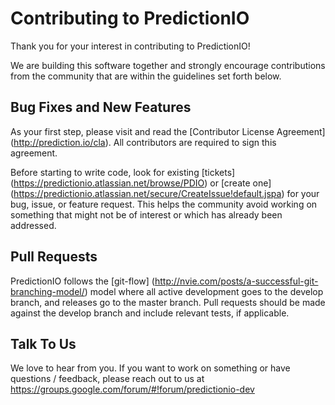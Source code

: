 Contributing to PredictionIO
============================

Thank you for your interest in contributing to PredictionIO!

We are building this software together and strongly encourage contributions
from the community that are within the guidelines set forth below.


Bug Fixes and New Features
--------------------------

As your first step, please visit and read the [Contributor License Agreement]
(http://prediction.io/cla). All contributors are required to sign this
agreement.


Before starting to write code, look for existing [tickets]
(https://predictionio.atlassian.net/browse/PDIO) or [create one]
(https://predictionio.atlassian.net/secure/CreateIssue!default.jspa)
for your bug, issue, or feature request. This helps the community
avoid working on something that might not be of interest or which
has already been addressed.


Pull Requests
-------------

PredictionIO follows the [git-flow]
(http://nvie.com/posts/a-successful-git-branching-model/) model where all
active development goes to the develop branch, and releases go to the master
branch. Pull requests should be made against the develop branch and include
relevant tests, if applicable.


Talk To Us
----------

We love to hear from you. If you want to work on something or have
questions / feedback, please reach out to us at
https://groups.google.com/forum/#!forum/predictionio-dev
